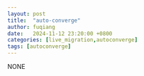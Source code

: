 ```yaml
---
layout: post
title:  "auto-converge"
author: fuqiang
date:   2024-11-12 23:20:00 +0800
categories: [live_migration,autoconverge]
tags: [autoconverge]
---
```



NONE
